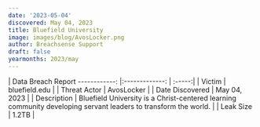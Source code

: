 ```yaml
---
date: '2023-05-04'
discovered: May 04, 2023
title: Bluefield University
image: images/blog/AvosLocker.png
author: Breachsense Support
draft: false
yearmonths: 2023/may
---
```



| Data Breach Report
------------:     |:-------------:    | :-----:|
| Victim      | bluefield.edu      | 
| Threat Actor      | AvosLocker      | 
| Date Discovered      | May 04, 2023      | 
| Description      | Bluefield University is a Christ-centered learning community developing servant leaders to transform the world.      | 
| Leak Size      | 1.2TB      | 


